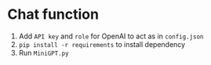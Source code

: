# Chat function

1. Add `API key` and `role` for OpenAI to act as in `config.json`
2. `pip install -r requirements` to install dependency
3. Run `MiniGPT.py`
